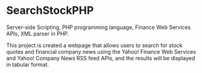 SearchStockPHP
==============

Server-side Scripting, PHP programming language, Finance Web Services APIs, XML parser in PHP.

This project is created a webpage that allows users to search for stock quotes and financial company news using 
the Yahoo! Finance Web Services and Yahoo! Company News RSS feed APIs, and the results will be displayed in tabular format.
